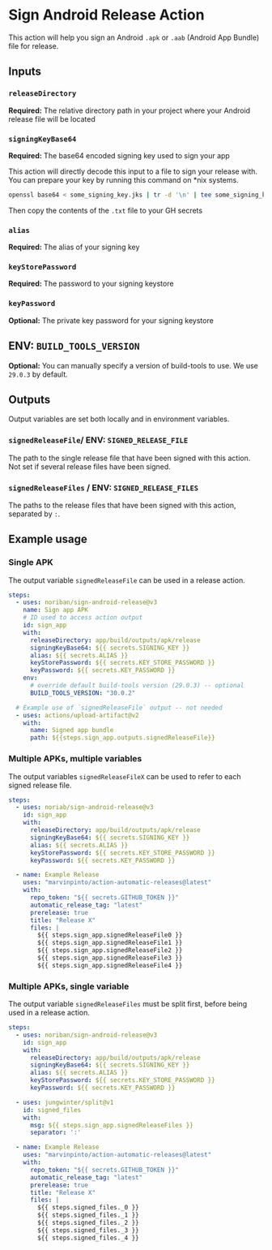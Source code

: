 # Sign Android Release Action

This action will help you sign an Android `.apk` or `.aab` (Android App Bundle) file for release.

## Inputs

### `releaseDirectory`

**Required:** The relative directory path in your project where your Android release file will be located

### `signingKeyBase64`

**Required:** The base64 encoded signing key used to sign your app

This action will directly decode this input to a file to sign your release with. You can prepare your key by running this command on *nix systems.

```bash
openssl base64 < some_signing_key.jks | tr -d '\n' | tee some_signing_key.jks.base64.txt
```
Then copy the contents of the `.txt` file to your GH secrets

### `alias`

**Required:** The alias of your signing key 

### `keyStorePassword`

**Required:** The password to your signing keystore

### `keyPassword`

**Optional:** The private key password for your signing keystore

## ENV: `BUILD_TOOLS_VERSION`

**Optional:** You can manually specify a version of build-tools to use. We use `29.0.3` by default.

## Outputs

Output variables are set both locally and in environment variables.

### `signedReleaseFile`/ ENV: `SIGNED_RELEASE_FILE`

The path to the single release file that have been signed with this action.
Not set if several release files have been signed.

### `signedReleaseFiles` / ENV: `SIGNED_RELEASE_FILES`

The paths to the release files that have been signed with this action,
separated by `:`.

## Example usage

### Single APK

The output variable `signedReleaseFile` can be used in a release action.

```yaml
steps:
  - uses: noriban/sign-android-release@v3
    name: Sign app APK
    # ID used to access action output
    id: sign_app
    with:
      releaseDirectory: app/build/outputs/apk/release
      signingKeyBase64: ${{ secrets.SIGNING_KEY }}
      alias: ${{ secrets.ALIAS }}
      keyStorePassword: ${{ secrets.KEY_STORE_PASSWORD }}
      keyPassword: ${{ secrets.KEY_PASSWORD }}
    env:
      # override default build-tools version (29.0.3) -- optional
      BUILD_TOOLS_VERSION: "30.0.2"

  # Example use of `signedReleaseFile` output -- not needed
  - uses: actions/upload-artifact@v2
    with:
      name: Signed app bundle
      path: ${{steps.sign_app.outputs.signedReleaseFile}}
```

### Multiple APKs, multiple variables

The output variables `signedReleaseFileX`
can be used to refer to each signed release file.

```yaml
steps:
  - uses: noriab/sign-android-release@v3
    id: sign_app
    with:
      releaseDirectory: app/build/outputs/apk/release
      signingKeyBase64: ${{ secrets.SIGNING_KEY }}
      alias: ${{ secrets.ALIAS }}
      keyStorePassword: ${{ secrets.KEY_STORE_PASSWORD }}
      keyPassword: ${{ secrets.KEY_PASSWORD }}

  - name: Example Release
    uses: "marvinpinto/action-automatic-releases@latest"
    with:
      repo_token: "${{ secrets.GITHUB_TOKEN }}"
      automatic_release_tag: "latest"
      prerelease: true
      title: "Release X"
      files: |
        ${{ steps.sign_app.signedReleaseFile0 }}
        ${{ steps.sign_app.signedReleaseFile1 }}
        ${{ steps.sign_app.signedReleaseFile2 }}
        ${{ steps.sign_app.signedReleaseFile3 }}
        ${{ steps.sign_app.signedReleaseFile4 }}
```

### Multiple APKs, single variable

The output variable `signedReleaseFiles` must be split first,
before being used in a release action.

```yaml
steps:
  - uses: noriban/sign-android-release@v3
    id: sign_app
    with:
      releaseDirectory: app/build/outputs/apk/release
      signingKeyBase64: ${{ secrets.SIGNING_KEY }}
      alias: ${{ secrets.ALIAS }}
      keyStorePassword: ${{ secrets.KEY_STORE_PASSWORD }}
      keyPassword: ${{ secrets.KEY_PASSWORD }}

  - uses: jungwinter/split@v1
    id: signed_files
    with:
      msg: ${{ steps.sign_app.signedReleaseFiles }}
      separator: ':'

  - name: Example Release
    uses: "marvinpinto/action-automatic-releases@latest"
    with:
      repo_token: "${{ secrets.GITHUB_TOKEN }}"
      automatic_release_tag: "latest"
      prerelease: true
      title: "Release X"
      files: |
        ${{ steps.signed_files._0 }}
        ${{ steps.signed_files._1 }}
        ${{ steps.signed_files._2 }}
        ${{ steps.signed_files._3 }}
        ${{ steps.signed_files._4 }}
```

